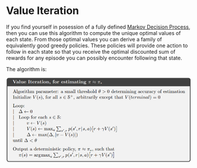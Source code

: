 # Value Iteration

If you find yourself in posession of a fully defined [Markov Decision Process](https://en.wikipedia.org/wiki/Markov_decision_process), then you can use this algorithm to compute the unique optimal values of each state. From those optimal values you can derive a family of equivalently good greedy policies. These policies will provide one action to follow in each state so that you receive the optimal discounted sum of rewards for any episode you can possibly encounter following that state.

The algorithm is:

![Value Iteration Algorithm](./Value_Iteration_Alg.png)
